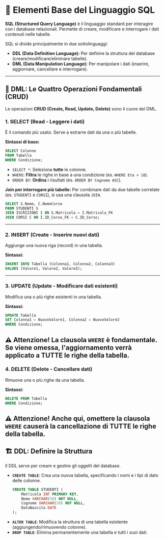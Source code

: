 # 🔎 Elementi Base del Linguaggio SQL

**SQL (Structured Query Language)** è il linguaggio standard per interagire con i database relazionali. Permette di creare, modificare e interrogare i dati contenuti nelle tabelle.

SQL si divide principalmente in due sottolinguaggi:
*   **DDL (Data Definition Language):** Per definire la struttura del database (creare/modificare/eliminare tabelle).
*   **DML (Data Manipulation Language):** Per manipolare i dati (inserire, aggiornare, cancellare e interrogare).

---

## 🎯 DML: Le Quattro Operazioni Fondamentali (CRUD)

Le operazioni **CRUD (Create, Read, Update, Delete)** sono il cuore del DML.

### 1. **SELECT (Read - Leggere i dati)**
È il comando più usato. Serve a estrarre dati da una o più tabelle.

**Sintassi di base:**
```sql
SELECT Colonne
FROM Tabella
WHERE Condizione;
```
*   `SELECT *`: Seleziona **tutte** le colonne.
*   `WHERE`: **Filtra** le righe in base a una condizione (es. `WHERE Eta > 18`).
*   `ORDER BY`: **Ordina** i risultati (es. `ORDER BY Cognome ASC`).

**Join per interrogare più tabelle:**
Per combinare dati da due tabelle correlate (es. `STUDENTI` e `CORSI`), si usa una clausola `JOIN`.
```sql
SELECT S.Nome, C.NomeCorso
FROM STUDENTI S
JOIN ISCRIZIONI I ON S.Matricola = I.Matricola_FK
JOIN CORSI C ON I.ID_Corso_FK = C.ID_Corso;
```
---

### 2. **INSERT (Create - Inserire nuovi dati)**
Aggiunge una nuova riga (record) in una tabella.

**Sintassi:**
```sql
INSERT INTO Tabella (Colonna1, Colonna2, Colonna3)
VALUES (Valore1, Valore2, Valore3);
```
---

### 3. **UPDATE (Update - Modificare dati esistenti)**
Modifica una o più righe esistenti in una tabella.

**Sintassi:**
```sql
UPDATE Tabella
SET Colonna1 = NuovoValore1, Colonna2 = NuovoValore2
WHERE Condizione;
```
**⚠️ Attenzione!** La clausola `WHERE` è **fondamentale**. Se viene omessa, l'aggiornamento verrà applicato a **TUTTE** le righe della tabella.
---

### 4. **DELETE (Delete - Cancellare dati)**
Rimuove una o più righe da una tabella.

**Sintassi:**
```sql
DELETE FROM Tabella
WHERE Condizione;
```
**⚠️ Attenzione!** Anche qui, omettere la clausola `WHERE` causerà la cancellazione di **TUTTE** le righe della tabella.
---

## 🏗️ DDL: Definire la Struttura

Il DDL serve per creare e gestire gli oggetti del database.

*   **`CREATE TABLE`**: Crea una nuova tabella, specificando i nomi e i tipi di dato delle colonne.
    ```sql
    CREATE TABLE STUDENTI (
        Matricola INT PRIMARY KEY,
        Nome VARCHAR(50) NOT NULL,
        Cognome VARCHAR(50) NOT NULL,
        DataNascita DATE
    );
    ```
*   **`ALTER TABLE`**: Modifica la struttura di una tabella esistente (aggiungendo/rimuovendo colonne).
*   **`DROP TABLE`**: Elimina permanentemente una tabella e tutti i suoi dati.
```
